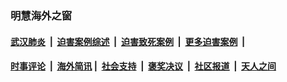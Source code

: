 
### 明慧海外之窗

####  [武汉肺炎](indexes/365.md?t=03050400) &nbsp;|&nbsp;  [迫害案例综述](indexes/328.md?t=03050400) &nbsp;|&nbsp; [迫害致死案例](indexes/277.md?t=03050400)  &nbsp;|&nbsp; [更多迫害案例](indexes/81.md?t=03050400)  &nbsp;|&nbsp; 
####  [时事评论](indexes/19.md?t=03050400) &nbsp;|&nbsp; [海外简讯](indexes/245.md?t=03050400)&nbsp;|&nbsp;  [社会支持](indexes/140.md?t=03050400) &nbsp;|&nbsp; [褒奖决议](indexes/282.md?t=03050400) &nbsp;|&nbsp; [社区报道](indexes/91.md?t=03050400)  &nbsp;|&nbsp; [天人之间](indexes/78.md?t=03050400) 

